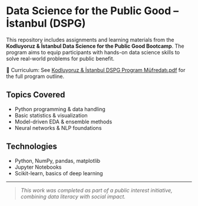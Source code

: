 # Data Science for the Public Good – İstanbul (DSPG)

This repository includes assignments and learning materials from the **Kodluyoruz & İstanbul Data Science for the Public Good Bootcamp**. The program aims to equip participants with hands-on data science skills to solve real-world problems for public benefit.

📄 Curriculum: See [Kodluyoruz & İstanbul DSPG Program Müfredatı.pdf](./Kodluyoruz%20&%20İstanbul%20Data%20Science%20for%20the%20Public%20Good%20Program%20Müfredatı.pdf) for the full program outline.

## Topics Covered

- Python programming & data handling  
- Basic statistics & visualization  
- Model-driven EDA & ensemble methods  
- Neural networks & NLP foundations  

## Technologies

- Python, NumPy, pandas, matplotlib  
- Jupyter Notebooks  
- Scikit-learn, basics of deep learning  

---

>  *This work was completed as part of a public interest initiative, combining data literacy with social impact.*
